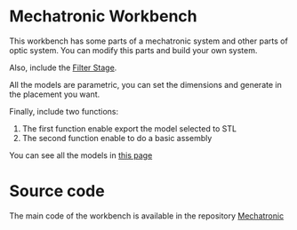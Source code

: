 # Mechatronic Workbench

This workbench has some parts of a mechatronic system and other parts of optic system. You can modify this parts and build your own system.

Also, include the [Filter Stage](https://github.com/felipe-m/freecad_filter_stage).

All the models are parametric, you can set the dimensions and generate in the placement you want.

Finally, include two functions:

1. The first function enable export the model selected to STL
2. The second function enable to do a basic assembly

You can see all the models in [this page](https://mechatronic.readthedocs.io/en/master/)

# Source code

The main code of the workbench is available in the repository [Mechatronic](https://github.com/davidmubernal/Mechatronic)

